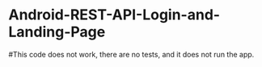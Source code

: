 # Android-REST-API-Login-and-Landing-Page
#This code does not work, there are no tests, and it does not run the app.
